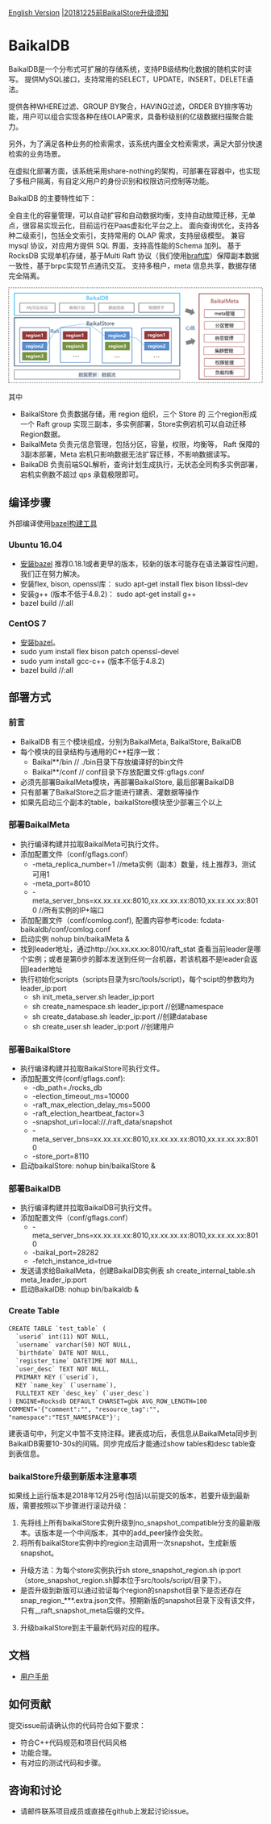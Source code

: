 [English Version](README.md) \|[20181225前BaikalStore升级须知](https://github.com/baidu/BaikalDB/wiki/Upgrade-BaikalStore)

# BaikalDB
BaikalDB是一个分布式可扩展的存储系统，支持PB级结构化数据的随机实时读写。
提供MySQL接口，支持常用的SELECT，UPDATE，INSERT，DELETE语法。

提供各种WHERE过滤、GROUP BY聚合，HAVING过滤，ORDER BY排序等功能，用户可以组合实现各种在线OLAP需求，具备秒级别的亿级数据扫描聚合能力。

另外，为了满足各种业务的检索需求，该系统内置全文检索需求，满足大部分快速检索的业务场景。

在虚拟化部署方面，该系统采用share-nothing的架构，可部署在容器中，也实现了多租户隔离，有自定义用户的身份识别和权限访问控制等功能。

BaikalDB 的主要特性如下：

全自主化的容量管理，可以自动扩容和自动数据均衡，支持自动故障迁移，无单点，很容易实现云化，目前运行在Paas虚拟化平台之上。
面向查询优化，支持各种二级索引，包括全文索引，支持常用的 OLAP 需求，支持层级模型。
兼容 mysql 协议，对应用方提供 SQL 界面，支持高性能的Schema 加列。
基于 RocksDB 实现单机存储，基于Multi Raft 协议（我们使用[braft库](https://github.com/brpc/braft)）保障副本数据一致性，基于brpc实现节点通讯交互。
支持多租户，meta 信息共享，数据存储完全隔离。

![BaikalDB架构简图](docs/resources/baikaldb_arch.png)

其中
* BaikalStore 负责数据存储，用 region 组织，三个 Store 的 三个region形成一个 Raft group 实现三副本，多实例部署，Store实例宕机可以自动迁移 Region数据。
* BaikalMeta 负责元信息管理，包括分区，容量，权限，均衡等， Raft 保障的3副本部署，Meta 宕机只影响数据无法扩容迁移，不影响数据读写。
* BaikaDB 负责前端SQL解析，查询计划生成执行，无状态全同构多实例部署，宕机实例数不超过 qps 承载极限即可。

## 编译步骤
外部编译使用[bazel构建工具](https://www.bazel.build)
### Ubuntu 16.04
* [安装bazel](https://docs.bazel.build/versions/master/install-ubuntu.html) 推荐0.18.1或者更早的版本，较新的版本可能存在语法兼容性问题，我们正在努力解决。
* 安装flex, bison, openssl库：
  sudo apt-get install flex bison libssl-dev
* 安装g++ (版本不低于4.8.2)：
  sudo apt-get install g++
* bazel build //:all

### CentOS 7
* [安装bazel](https://docs.bazel.build/versions/master/install-redhat.html)。
* sudo yum install flex bison patch openssl-devel
* sudo yum install gcc-c++ (版本不低于4.8.2)
* bazel build //:all

## 部署方式
### 前言
* BaikalDB 有三个模块组成，分别为BaikalMeta, BaikalStore, BaikalDB
* 每个模块的目录结构与通用的C++程序一致：
  * Baikal**/bin  // ./bin目录下存放编译好的bin文件
  * Baikal**/conf // conf目录下存放配置文件:gflags.conf
* 必须先部署BaikalMeta模块，再部署BaikalStore, 最后部署BaikalDB
* 只有部署了BaikalStore之后才能进行建表、灌数据等操作
* 如果先启动三个副本的table，baikalStore模块至少部署三个以上

### 部署BaikalMeta
* 执行编译构建并拉取BaikalMeta可执行文件。
* 添加配置文件（conf/gflags.conf）
  * -meta_replica_number=1 //meta实例（副本）数量，线上推荐3，测试可用1
  * -meta_port=8010
  * -meta_server_bns=xx.xx.xx.xx:8010,xx.xx.xx.xx:8010,xx.xx.xx.xx:8010 //所有实例的IP+端口
* 添加配置文件（conf/comlog.conf), 配置内容参考icode: fcdata-baikaldb/conf/comlog.conf
* 启动实例 nohup bin/baikalMeta &
* 找到leader地址，通过http://xx.xx.xx.xx:8010/raft_stat 查看当前leader是哪个实例；或者是第6步的脚本发送到任何一台机器，若该机器不是leader会返回leader地址
* 执行初始化scripts（scripts目录为src/tools/script)，每个scipt的参数均为leader_ip:port
  * sh init_meta_server.sh leader_ip:port
  * sh create_namespace.sh leader_ip:port //创建namespace
  * sh create_database.sh leader_ip:port //创建database
  * sh create_user.sh leader_ip:port //创建用户

### 部署BaikalStore
* 执行编译构建并拉取BaikalStore可执行文件。
* 添加配置文件(conf/gflags.conf):
  * -db_path=./rocks_db
  * -election_timeout_ms=10000
  * -raft_max_election_delay_ms=5000
  * -raft_election_heartbeat_factor=3
  * -snapshot_uri=local://./raft_data/snapshot
  * -meta_server_bns=xx.xx.xx.xx:8010,xx.xx.xx.xx:8010,xx.xx.xx.xx:8010
  * -store_port=8110
* 启动baikalStore: nohup bin/baikalStore &

### 部署BaikalDB
* 执行编译构建并拉取BaikalDB可执行文件。
* 添加配置文件（conf/gflags.conf）
  * -meta_server_bns=xx.xx.xx.xx:8010,xx.xx.xx.xx:8010,xx.xx.xx.xx:8010
  * -baikal_port=28282
  * -fetch_instance_id=true
* 发送请求给BaikalMeta，创建BaikalDB实例表
  sh create_internal_table.sh meta_leader_ip:port
* 启动BaikalDB: nohup bin/baikaldb &

### Create Table
```
CREATE TABLE `test_table` (
  `userid` int(11) NOT NULL,
  `username` varchar(50) NOT NULL,
  `birthdate` DATE NOT NULL,
  `register_time` DATETIME NOT NULL,
  `user_desc` TEXT NOT NULL,
  PRIMARY KEY (`userid`),
  KEY `name_key` (`username`),
  FULLTEXT KEY `desc_key` (`user_desc`)
) ENGINE=Rocksdb DEFAULT CHARSET=gbk AVG_ROW_LENGTH=100 COMMENT='{"comment":"", "resource_tag":"", "namespace":"TEST_NAMESPACE"}';
```
建表语句中，列定义中暂不支持注释。建表成功后，表信息从BaikalMeta同步到BaikalDB需要10-30s的间隔。同步完成后才能通过show tables和desc table查到表信息。

### baikalStore升级到新版本注意事项
如果线上运行版本是2018年12月25号(包括)以前提交的版本，若要升级到最新版，需要按照以下步骤进行滚动升级：
1. 先将线上所有baikalStore实例升级到no_snapshot_compatible分支的最新版本。该版本是一个中间版本，其中的add_peer操作会失败。
2. 将所有baikalStore实例中的region主动调用一次snapshot，生成新版snapshot。
  * 升级方法：为每个store实例执行sh store_snapshot_region.sh ip:port（store_snapshot_region.sh脚本位于src/tools/script/目录下）。
  * 是否升级到新版可以通过验证每个region的snapshot目录下是否还存在snap_region_***.extra.json文件。预期新版的snapshot目录下没有该文件，只有__raft_snapshot_meta后缀的文件。
3. 升级baikalStore到主干最新代码对应的程序。

## 文档
* [用户手册](docs/cn/user_guide.md)

## 如何贡献
提交issue前请确认你的代码符合如下要求：
* 符合C++代码规范和项目代码风格
* 功能合理。
* 有对应的测试代码和步骤。

## 咨询和讨论
* 请邮件联系项目成员或直接在github上发起讨论issue。
